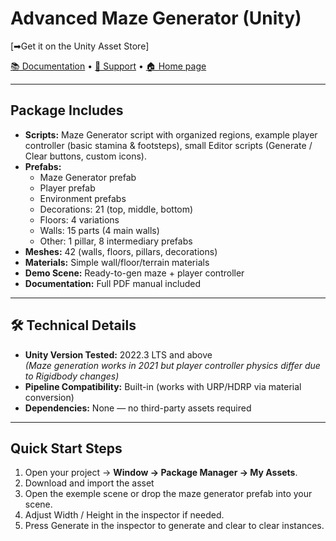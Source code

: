 # Advanced Maze Generator (Unity)

[➡Get it on the Unity Asset Store]

[📚 Documentation](./MazeGeneratorDoc.pdf/) • [💬 Support](./support.md/) • [🏠 Home page](../)  

---

## Package Includes
- **Scripts:** Maze Generator script with organized regions, example player controller (basic stamina & footsteps), small Editor scripts (Generate / Clear buttons, custom icons).
- **Prefabs:**
  - Maze Generator prefab
  - Player prefab
  - Environment prefabs
  - Decorations: 21 (top, middle, bottom)
  - Floors: 4 variations
  - Walls: 15 parts (4 main walls)
  - Other: 1 pillar, 8 intermediary prefabs
- **Meshes:** 42 (walls, floors, pillars, decorations)
- **Materials:** Simple wall/floor/terrain materials
- **Demo Scene:** Ready-to-gen maze + player controller
- **Documentation:** Full PDF manual included

---

## 🛠 Technical Details
- **Unity Version Tested:** 2022.3 LTS and above  
  *(Maze generation works in 2021 but player controller physics differ due to Rigidbody changes)*
- **Pipeline Compatibility:** Built-in (works with URP/HDRP via material conversion)  
- **Dependencies:** None — no third-party assets required

---

## Quick Start Steps
1. Open your project → **Window → Package Manager → My Assets**.
2. Download and import the asset
3. Open the exemple scene or drop the maze generator prefab into your scene.
4. Adjust Width / Height in the inspector if needed.
5. Press Generate in the inspector to generate and clear to clear instances.





